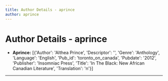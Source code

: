 ```yaml
---
title: Author Details - aprince
author: aprince
---
```


# Author Details - aprince

<ul>
    <li><strong>Aprince:</strong> [{'Author': 'Althea Prince', 'Descriptor': '', 'Genre': 'Anthology', 'Language': 'English', 'Pub_id': 'toronto_on_canada', 'Pubdate': '2012', 'Publisher': 'Insomniac Press', 'Title': 'In The Black: New African Canadian Literature', 'Translation': 'n'}]</li>
</ul>
<hr>